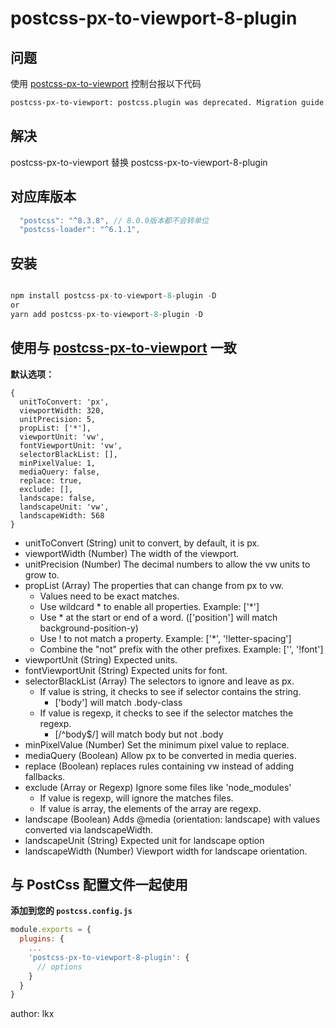 
# postcss-px-to-viewport-8-plugin

## 问题

使用 [postcss-px-to-viewport](https://github.com/evrone/postcss-px-to-viewport) 控制台报以下代码

```bash
postcss-px-to-viewport: postcss.plugin was deprecated. Migration guide: https://evilmartians.com/chronicles/postcss-8-plugin-migration
```

## 解决

postcss-px-to-viewport 替换 postcss-px-to-viewport-8-plugin

## 对应库版本

```js
  "postcss": "^8.3.8", // 8.0.0版本都不会转单位
  "postcss-loader": "^6.1.1",
```

## 安装

```js

npm install postcss-px-to-viewport-8-plugin -D
or
yarn add postcss-px-to-viewport-8-plugin -D
```

## 使用与 [postcss-px-to-viewport](https://www.npmjs.com/package/postcss-px-to-viewport) 一致

**默认选项：**

```
{
  unitToConvert: 'px',
  viewportWidth: 320,
  unitPrecision: 5,
  propList: ['*'],
  viewportUnit: 'vw',
  fontViewportUnit: 'vw',
  selectorBlackList: [],
  minPixelValue: 1,
  mediaQuery: false,
  replace: true,
  exclude: [],
  landscape: false,
  landscapeUnit: 'vw',
  landscapeWidth: 568
}
```

- unitToConvert (String) unit to convert, by default, it is px.
- viewportWidth (Number) The width of the viewport.
- unitPrecision (Number) The decimal numbers to allow the vw units to grow to.
- propList (Array) The properties that can change from px to vw.
  - Values need to be exact matches.
  - Use wildcard * to enable all properties. Example: ['*']
  - Use * at the start or end of a word. (['position'] will match background-position-y)
  - Use ! to not match a property. Example: ['*', '!letter-spacing']
  - Combine the "not" prefix with the other prefixes. Example: ['', '!font']
- viewportUnit (String) Expected units.
- fontViewportUnit (String) Expected units for font.
- selectorBlackList (Array) The selectors to ignore and leave as px.
  - If value is string, it checks to see if selector contains the string.
    - ['body'] will match .body-class
  - If value is regexp, it checks to see if the selector matches the regexp.
    - [/^body$/] will match body but not .body
- minPixelValue (Number) Set the minimum pixel value to replace.
- mediaQuery (Boolean) Allow px to be converted in media queries.
- replace (Boolean) replaces rules containing vw instead of adding fallbacks.
- exclude (Array or Regexp) Ignore some files like 'node_modules'
  - If value is regexp, will ignore the matches files.
  - If value is array, the elements of the array are regexp.
- landscape (Boolean) Adds @media (orientation: landscape) with values converted via landscapeWidth.
- landscapeUnit (String) Expected unit for landscape option
- landscapeWidth (Number) Viewport width for landscape orientation.

## 与 PostCss 配置文件一起使用

**添加到您的 `postcss.config.js`**

```js
module.exports = {
  plugins: {
    ...
    'postcss-px-to-viewport-8-plugin': {
      // options
    }
  }
}
```

author: lkx
